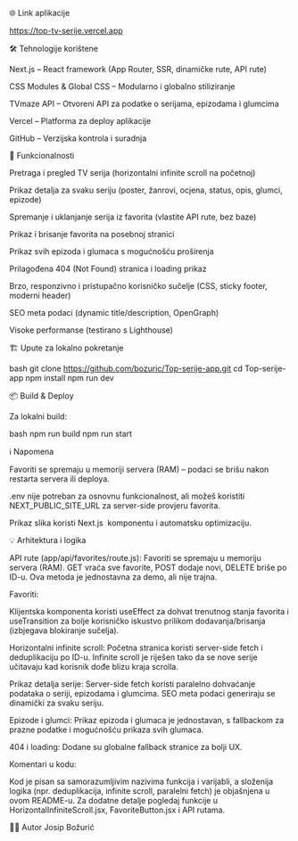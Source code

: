 🌐 Link aplikacije

https://top-tv-serije.vercel.app

🛠️ Tehnologije korištene

Next.js – React framework (App Router, SSR, dinamičke rute, API rute)

CSS Modules & Global CSS – Modularno i globalno stiliziranje

TVmaze API – Otvoreni API za podatke o serijama, epizodama i glumcima

Vercel – Platforma za deploy aplikacije

GitHub – Verzijska kontrola i suradnja

🚀 Funkcionalnosti

Pretraga i pregled TV serija (horizontalni infinite scroll na početnoj)

Prikaz detalja za svaku seriju (poster, žanrovi, ocjena, status, opis, glumci, epizode)

Spremanje i uklanjanje serija iz favorita (vlastite API rute, bez baze)

Prikaz i brisanje favorita na posebnoj stranici

Prikaz svih epizoda i glumaca s mogućnošću proširenja

Prilagođena 404 (Not Found) stranica i loading prikaz

Brzo, responzivno i pristupačno korisničko sučelje (CSS, sticky footer, moderni header)

SEO meta podaci (dynamic title/description, OpenGraph)

Visoke performanse (testirano s Lighthouse)

🏗️ Upute za lokalno pokretanje

bash
git clone https://github.com/bozuric/Top-serije-app.git
cd Top-serije-app
npm install
npm run dev


📦 Build & Deploy

Za lokalni build:

bash
npm run build
npm run start

ℹ️ Napomena

Favoriti se spremaju u memoriji servera (RAM) – podaci se brišu nakon restarta servera ili deploya.

.env nije potreban za osnovnu funkcionalnost, ali možeš koristiti NEXT_PUBLIC_SITE_URL za server-side provjeru favorita.

Prikaz slika koristi Next.js <Image /> komponentu i automatsku optimizaciju.

💡 Arhitektura i logika 

API rute (app/api/favorites/route.js):
Favoriti se spremaju u memoriju servera (RAM). GET vraća sve favorite, POST dodaje novi, DELETE briše po ID-u. Ova metoda je jednostavna za demo, ali nije trajna.

Favoriti:

Klijentska komponenta koristi useEffect za dohvat trenutnog stanja favorita i useTransition za bolje korisničko iskustvo prilikom dodavanja/brisanja (izbjegava blokiranje sučelja).

Horizontalni infinite scroll:
Početna stranica koristi server-side fetch i deduplikaciju po ID-u. Infinite scroll je riješen tako da se nove serije učitavaju kad korisnik dođe blizu kraja scrolla.

Prikaz detalja serije:
Server-side fetch koristi paralelno dohvaćanje podataka o seriji, epizodama i glumcima.
SEO meta podaci generiraju se dinamički za svaku seriju.

Epizode i glumci:
Prikaz epizoda i glumaca je jednostavan, s fallbackom za prazne podatke i mogućnošću prikaza svih glumaca.

404 i loading:
Dodane su globalne fallback stranice za bolji UX.

Komentari u kodu:

Kod je pisan sa samorazumljivim nazivima funkcija i varijabli, a složenija logika (npr. deduplikacija, infinite scroll, paralelni fetch) je objašnjena u ovom README-u.
Za dodatne detalje pogledaj funkcije u HorizontalInfiniteScroll.jsx, FavoriteButton.jsx i API rutama.

👨‍💻 Autor
Josip Božurić
